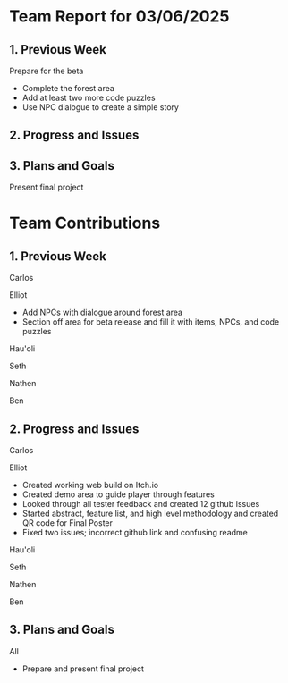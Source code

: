 # Team Report for 03/06/2025


## 1. Previous Week
Prepare for the beta
* Complete the forest area
* Add at least two more code puzzles
* Use NPC dialogue to create a simple story

## 2. Progress and Issues

## 3. Plans and Goals

Present final project

# Team Contributions

## 1. Previous Week

Carlos

Elliot
* Add NPCs with dialogue around forest area
* Section off area for beta release and fill it with items, NPCs, and code puzzles

Hau'oli

Seth

Nathen

Ben
## 2. Progress and Issues

Carlos

Elliot
* Created working web build on Itch.io
* Created demo area to guide player through features
* Looked through all tester feedback and created 12 github Issues
* Started abstract, feature list, and high level methodology and created QR code for Final Poster
* Fixed two issues; incorrect github link and confusing readme

Hau'oli

Seth

Nathen

Ben

## 3. Plans and Goals

All

* Prepare and present final project
